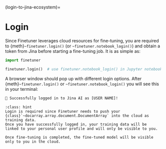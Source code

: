 (login-to-jina-ecosystem)=
# Login

Since Finetuner leverages cloud resources for fine-tuning,
you are required to {meth}`~finetuner.login()` (or `~finetuner.notebook_login()`) and obtain a token from Jina before starting a fine-tuning job.
It is as simple as:

```python
import finetuner

finetuner.login()  # use finetuner.notebook_login() in Jupyter notebook or Google Colab
```

A browser window should pop up with different login options.
After {meth}`~finetuner.login()` or `~finetuner.notebook_login()` you will see this in your terminal:

```bash
🔐 Successfully logged in to Jina AI as [USER NAME]!
```

```{admonition} Why do I need to login?
:class: hint
Login is required since Finetuner needs to push your {class}`~docarray.array.document.DocumentArray` into the cloud as training data.
Once you have successfully logged in, your training data will be linked to your personal user profile and will only be visible to you.

Once fine-tuning is completed, the fine-tuned model will be visible only to you in the cloud.
```